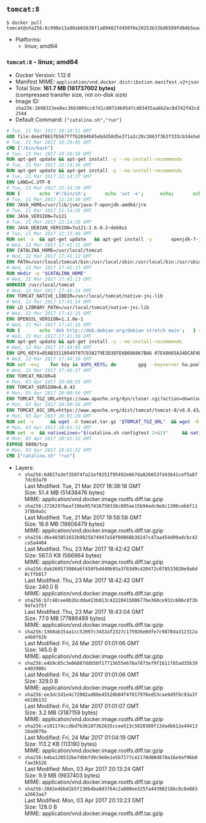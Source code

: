 ## `tomcat:8`

```console
$ docker pull tomcat@sha256:6c990e13a80ab65636f1a89402fd450f0e20253b33bd6589fd84b5ead45b8733
```

-	Platforms:
	-	linux; amd64

### `tomcat:8` - linux; amd64

-	Docker Version: 1.12.6
-	Manifest MIME: `application/vnd.docker.distribution.manifest.v2+json`
-	Total Size: **161.7 MB (161737002 bytes)**  
	(compressed transfer size, not on-disk size)
-	Image ID: `sha256:2698323ee8ec36b3009cc67d1c00724b954fcd03455aa6b2ec8d742f42cd2544`
-	Default Command: `["catalina.sh","run"]`

```dockerfile
# Tue, 21 Mar 2017 18:28:51 GMT
ADD file:4eedf861fb567fffb2694b65ebdd58d5e371a2c28c3863f363f333cb34e5eb7b in / 
# Tue, 21 Mar 2017 18:29:05 GMT
CMD ["/bin/bash"]
# Tue, 21 Mar 2017 19:10:58 GMT
RUN apt-get update && apt-get install -y --no-install-recommends 		ca-certificates 		curl 		wget 	&& rm -rf /var/lib/apt/lists/*
# Tue, 21 Mar 2017 22:14:36 GMT
RUN apt-get update && apt-get install -y --no-install-recommends 		bzip2 		unzip 		xz-utils 	&& rm -rf /var/lib/apt/lists/*
# Tue, 21 Mar 2017 22:14:37 GMT
ENV LANG=C.UTF-8
# Tue, 21 Mar 2017 22:14:38 GMT
RUN { 		echo '#!/bin/sh'; 		echo 'set -e'; 		echo; 		echo 'dirname "$(dirname "$(readlink -f "$(which javac || which java)")")"'; 	} > /usr/local/bin/docker-java-home 	&& chmod +x /usr/local/bin/docker-java-home
# Tue, 21 Mar 2017 22:14:38 GMT
ENV JAVA_HOME=/usr/lib/jvm/java-7-openjdk-amd64/jre
# Tue, 21 Mar 2017 22:14:39 GMT
ENV JAVA_VERSION=7u121
# Tue, 21 Mar 2017 22:14:39 GMT
ENV JAVA_DEBIAN_VERSION=7u121-2.6.8-2~deb8u1
# Tue, 21 Mar 2017 22:15:40 GMT
RUN set -x 	&& apt-get update 	&& apt-get install -y 		openjdk-7-jre-headless="$JAVA_DEBIAN_VERSION" 	&& rm -rf /var/lib/apt/lists/* 	&& [ "$JAVA_HOME" = "$(docker-java-home)" ]
# Wed, 22 Mar 2017 17:41:11 GMT
ENV CATALINA_HOME=/usr/local/tomcat
# Wed, 22 Mar 2017 17:41:12 GMT
ENV PATH=/usr/local/tomcat/bin:/usr/local/sbin:/usr/local/bin:/usr/sbin:/usr/bin:/sbin:/bin
# Wed, 22 Mar 2017 17:41:13 GMT
RUN mkdir -p "$CATALINA_HOME"
# Wed, 22 Mar 2017 17:41:13 GMT
WORKDIR /usr/local/tomcat
# Wed, 22 Mar 2017 17:41:14 GMT
ENV TOMCAT_NATIVE_LIBDIR=/usr/local/tomcat/native-jni-lib
# Wed, 22 Mar 2017 17:41:14 GMT
ENV LD_LIBRARY_PATH=/usr/local/tomcat/native-jni-lib
# Wed, 22 Mar 2017 17:41:15 GMT
ENV OPENSSL_VERSION=1.1.0e-1
# Wed, 22 Mar 2017 17:41:16 GMT
RUN { 		echo 'deb http://deb.debian.org/debian stretch main'; 	} > /etc/apt/sources.list.d/stretch.list 	&& { 		echo 'Package: *'; 		echo 'Pin: release n=stretch'; 		echo 'Pin-Priority: -10'; 		echo; 		echo 'Package: openssl libssl*'; 		echo "Pin: version $OPENSSL_VERSION"; 		echo 'Pin-Priority: 990'; 	} > /etc/apt/preferences.d/stretch-openssl
# Wed, 22 Mar 2017 17:41:30 GMT
RUN apt-get update && apt-get install -y --no-install-recommends 		libapr1 		openssl="$OPENSSL_VERSION" 	&& rm -rf /var/lib/apt/lists/*
# Wed, 22 Mar 2017 17:44:05 GMT
ENV GPG_KEYS=05AB33110949707C93A279E3D3EFE6B686867BA6 07E48665A34DCAFAE522E5E6266191C37C037D42 47309207D818FFD8DCD3F83F1931D684307A10A5 541FBE7D8F78B25E055DDEE13C370389288584E7 61B832AC2F1C5A90F0F9B00A1C506407564C17A3 713DA88BE50911535FE716F5208B0AB1D63011C7 79F7026C690BAA50B92CD8B66A3AD3F4F22C4FED 9BA44C2621385CB966EBA586F72C284D731FABEE A27677289986DB50844682F8ACB77FC2E86E29AC A9C5DF4D22E99998D9875A5110C01C5A2F6059E7 DCFD35E0BF8CA7344752DE8B6FB21E8933C60243 F3A04C595DB5B6A5F1ECA43E3B7BBB100D811BBE F7DA48BB64BCB84ECBA7EE6935CD23C10D498E23
# Wed, 22 Mar 2017 17:44:10 GMT
RUN set -ex; 	for key in $GPG_KEYS; do 		gpg --keyserver ha.pool.sks-keyservers.net --recv-keys "$key"; 	done
# Wed, 22 Mar 2017 17:46:37 GMT
ENV TOMCAT_MAJOR=8
# Mon, 03 Apr 2017 20:00:55 GMT
ENV TOMCAT_VERSION=8.0.43
# Mon, 03 Apr 2017 20:00:56 GMT
ENV TOMCAT_TGZ_URL=https://www.apache.org/dyn/closer.cgi?action=download&filename=tomcat/tomcat-8/v8.0.43/bin/apache-tomcat-8.0.43.tar.gz
# Mon, 03 Apr 2017 20:00:56 GMT
ENV TOMCAT_ASC_URL=https://www.apache.org/dist/tomcat/tomcat-8/v8.0.43/bin/apache-tomcat-8.0.43.tar.gz.asc
# Mon, 03 Apr 2017 20:01:29 GMT
RUN set -x 		&& wget -O tomcat.tar.gz "$TOMCAT_TGZ_URL" 	&& wget -O tomcat.tar.gz.asc "$TOMCAT_ASC_URL" 	&& gpg --batch --verify tomcat.tar.gz.asc tomcat.tar.gz 	&& tar -xvf tomcat.tar.gz --strip-components=1 	&& rm bin/*.bat 	&& rm tomcat.tar.gz* 		&& nativeBuildDir="$(mktemp -d)" 	&& tar -xvf bin/tomcat-native.tar.gz -C "$nativeBuildDir" --strip-components=1 	&& nativeBuildDeps=" 		gcc 		libapr1-dev 		libssl-dev 		make 		openjdk-${JAVA_VERSION%%[-~bu]*}-jdk=$JAVA_DEBIAN_VERSION 	" 	&& apt-get update && apt-get install -y --no-install-recommends $nativeBuildDeps && rm -rf /var/lib/apt/lists/* 	&& ( 		export CATALINA_HOME="$PWD" 		&& cd "$nativeBuildDir/native" 		&& ./configure 			--libdir="$TOMCAT_NATIVE_LIBDIR" 			--prefix="$CATALINA_HOME" 			--with-apr="$(which apr-1-config)" 			--with-java-home="$(docker-java-home)" 			--with-ssl=yes 		&& make -j$(nproc) 		&& make install 	) 	&& apt-get purge -y --auto-remove $nativeBuildDeps 	&& rm -rf "$nativeBuildDir" 	&& rm bin/tomcat-native.tar.gz
# Mon, 03 Apr 2017 20:01:31 GMT
RUN set -e 	&& nativeLines="$(catalina.sh configtest 2>&1)" 	&& nativeLines="$(echo "$nativeLines" | grep 'Apache Tomcat Native')" 	&& nativeLines="$(echo "$nativeLines" | sort -u)" 	&& if ! echo "$nativeLines" | grep 'INFO: Loaded APR based Apache Tomcat Native library' >&2; then 		echo >&2 "$nativeLines"; 		exit 1; 	fi
# Mon, 03 Apr 2017 20:01:32 GMT
EXPOSE 8080/tcp
# Mon, 03 Apr 2017 20:01:32 GMT
CMD ["catalina.sh" "run"]
```

-	Layers:
	-	`sha256:6d827a3ef358f4fa21ef8251f95492e667da826653fd43641cef5a877dc03a70`  
		Last Modified: Tue, 21 Mar 2017 18:38:18 GMT  
		Size: 51.4 MB (51438476 bytes)  
		MIME: application/vnd.docker.image.rootfs.diff.tar.gzip
	-	`sha256:2726297beaf19be957416750338c095ae15b94adc0e8c1306cebbf113f8b9a5c`  
		Last Modified: Tue, 21 Mar 2017 19:58:58 GMT  
		Size: 18.6 MB (18606479 bytes)  
		MIME: application/vnd.docker.image.rootfs.diff.tar.gzip
	-	`sha256:d6e483851652b9825b74947a58f00868b38247c47aa454d09adcbc42ca5a4404`  
		Last Modified: Thu, 23 Mar 2017 18:42:42 GMT  
		Size: 567.0 KB (566964 bytes)  
		MIME: application/vnd.docker.image.rootfs.diff.tar.gzip
	-	`sha256:0ab260573986a6f458fbd449b93a3f83d9cd20472c078533020e9a6d8cffb017`  
		Last Modified: Thu, 23 Mar 2017 18:42:42 GMT  
		Size: 240.0 B  
		MIME: application/vnd.docker.image.rootfs.diff.tar.gzip
	-	`sha256:b7c48cee0b2bcdda413b013c4222041500677be368ce932c606c8f3b94fe3f5f`  
		Last Modified: Thu, 23 Mar 2017 18:43:04 GMT  
		Size: 77.9 MB (77886489 bytes)  
		MIME: application/vnd.docker.image.rootfs.diff.tar.gzip
	-	`sha256:1368ab15aa1cc52097c3432af2327c175926e0dfe7c9878da312312aa4b8f62b`  
		Last Modified: Fri, 24 Mar 2017 01:01:06 GMT  
		Size: 145.0 B  
		MIME: application/vnd.docker.image.rootfs.diff.tar.gzip
	-	`sha256:e4b9c85c3e06887ddb50f17715655e678a7073ef9f1611f85ad35b39e403900c`  
		Last Modified: Fri, 24 Mar 2017 01:01:06 GMT  
		Size: 329.0 B  
		MIME: application/vnd.docker.image.rootfs.diff.tar.gzip
	-	`sha256:ee3dc5d1e4c72002ad08e45520b84f4f017976ed53cae9d9f8c93a3fe610b132`  
		Last Modified: Fri, 24 Mar 2017 01:01:07 GMT  
		Size: 3.2 MB (3187159 bytes)  
		MIME: application/vnd.docker.image.rootfs.diff.tar.gzip
	-	`sha256:e101174ccdbd7b36107362635ccee513c5020388f13da4b612e4941318ad079a`  
		Last Modified: Fri, 24 Mar 2017 01:04:19 GMT  
		Size: 113.2 KB (113190 bytes)  
		MIME: application/vnd.docker.image.rootfs.diff.tar.gzip
	-	`sha256:b4ba120532be7dbbfd9c9e0e1e5b7177ce2178d08d870a16e9af96b0fae3b526`  
		Last Modified: Mon, 03 Apr 2017 20:13:24 GMT  
		Size: 9.9 MB (9937403 bytes)  
		MIME: application/vnd.docker.image.rootfs.diff.tar.gzip
	-	`sha256:2882e4bbd1b5f138b4ba8d3764c2a880ee325fa44390218bc8c8e883a2663aa7`  
		Last Modified: Mon, 03 Apr 2017 20:13:23 GMT  
		Size: 128.0 B  
		MIME: application/vnd.docker.image.rootfs.diff.tar.gzip
